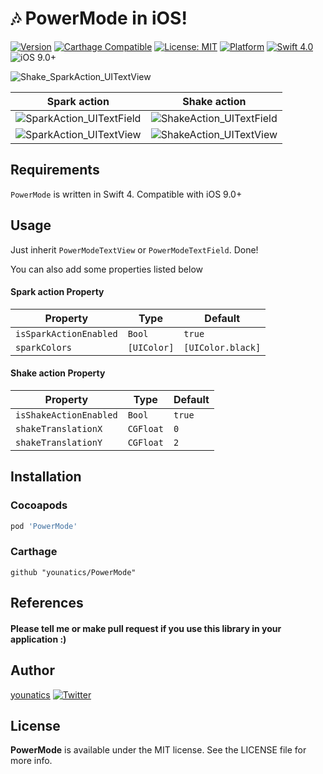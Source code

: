 # 🎶 PowerMode in iOS!
[![Version](https://img.shields.io/cocoapods/v/PowerMode.svg?style=flat)](http://cocoapods.org/pods/PowerMode)
[![Carthage Compatible](https://img.shields.io/badge/Carthage-compatible-4BC51D.svg?style=flat)](https://github.com/Carthage/Carthage)
[![License: MIT](https://img.shields.io/badge/license-MIT-blue.svg?style=flat)](https://github.com/younatics/PowerMode/blob/master/LICENSE)
[![Platform](https://img.shields.io/cocoapods/p/PowerMode.svg?style=flat)](http://cocoapods.org/pods/PowerMode)
[![Swift 4.0](https://img.shields.io/badge/Swift-4.0-orange.svg?style=flat)](https://developer.apple.com/swift/)
![iOS 9.0+](https://img.shields.io/badge/iOS-9.0%2B-blue.svg)

![Shake_SparkAction_UITextView](https://github.com/younatics/PowerMode/blob/master/Images/Shake_SparkAction_UITextView.gif)

| Spark action | Shake action |
| :----------: | :----------: |
| ![SparkAction_UITextField](https://github.com/younatics/PowerMode/blob/master/Images/SparkAction_UITextField.gif) | ![ShakeAction_UITextField](https://github.com/younatics/PowerMode/blob/master/Images/ShakeAction_UITextField.gif) |
| ![SparkAction_UITextView](https://github.com/younatics/PowerMode/blob/master/Images/SparkAction_UITextView.gif)  | ![ShakeAction_UITextView](https://github.com/younatics/PowerMode/blob/master/Images/ShakeAction_UITextView.gif)  |

## Requirements
`PowerMode` is written in Swift 4. Compatible with iOS 9.0+

## Usage
Just inherit `PowerModeTextView` or `PowerModeTextField`. Done!

You can also add some properties listed below

#### Spark action Property

| Property | Type | Default |
| -------- | ---- | ------- |
| `isSparkActionEnabled` | `Bool` | `true` |
| `sparkColors` | `[UIColor]` | `[UIColor.black]` |

#### Shake action Property
| Property | Type | Default |
| -------- | ---- | ------- |
| `isShakeActionEnabled` | `Bool` | `true` |
| `shakeTranslationX` | `CGFloat` | `0` |
| `shakeTranslationY` | `CGFloat` | `2` |


## Installation
### Cocoapods
```ruby
pod 'PowerMode'
```
### Carthage
```
github "younatics/PowerMode"
```

## References
#### Please tell me or make pull request if you use this library in your application :) 

## Author
[younatics](https://twitter.com/younatics)
<a href="http://twitter.com/younatics" target="_blank"><img alt="Twitter" src="https://img.shields.io/twitter/follow/younatics.svg?style=social&label=Follow"></a>

## License
**PowerMode** is available under the MIT license. See the LICENSE file for more info.
